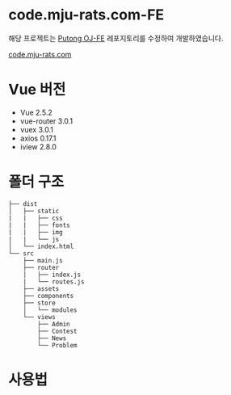 # code.mju-rats.com-FE

해당 프로젝트는 [Putong OJ-FE](https://github.com/acm309/PutongOJ-FE) 레포지토리를 수정하여 개발하였습니다. 

[code.mju-rats.com](http://code.mju-rats.com)

# Vue 버전
- Vue 2.5.2
- vue-router 3.0.1
- vuex 3.0.1
- axios 0.17.1
- iview 2.8.0

# 폴더 구조

```
├── dist 
│   ├── static
|   |   ├── css
|   |   ├── fonts
|   |   ├── img
|   |   └── js
│   └── index.html
└── src
    ├── main.js 
    ├── router 
    |   ├── index.js
    |   └── routes.js 
    ├── assets
    ├── components 
    ├── store 
    │   └── modules 
    └── views 
        ├── Admin
        ├── Contest
        ├── News
        └── Problem

```

# 사용법
